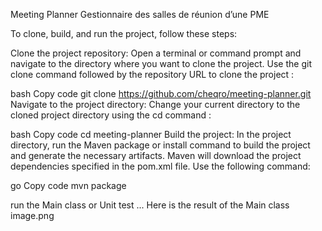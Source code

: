 Meeting Planner
Gestionnaire des salles de réunion d’une PME

To clone, build, and run the project, follow these steps:

Clone the project repository: Open a terminal or command prompt and navigate to the directory where you want to clone the project. Use the git clone command followed by the repository URL to clone the project :

bash
Copy code
git clone https://github.com/cheqro/meeting-planner.git
Navigate to the project directory: Change your current directory to the cloned project directory using the cd command :

bash
Copy code
cd meeting-planner
Build the project: In the project directory, run the Maven package or install command to build the project and generate the necessary artifacts. Maven will download the project dependencies specified in the pom.xml file. Use the following command:

go
Copy code
mvn package

run the Main class or Unit test ...
Here is the result of the Main class
image.png